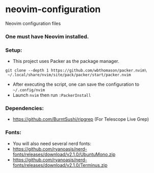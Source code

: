 # neovim-configuration
Neovim configuration files

### One must have Neovim installed.

### Setup:
- This project uses Packer as the package manager.
```
git clone --depth 1 https://github.com/wbthomason/packer.nvim\
 ~/.local/share/nvim/site/pack/packer/start/packer.nvim
 ```
 - After executing the script, one can save the configuration to ```~/.config/nvim```
 - Launch ```nvim``` then run ```:PackerInstall```
 
 ### Dependencies:
 - https://github.com/BurntSushi/ripgrep (For Telescope Live Grep)
 
### Fonts:
- You will also need several nerd fonts:
- https://github.com/ryanoasis/nerd-fonts/releases/download/v2.1.0/UbuntuMono.zip
- https://github.com/ryanoasis/nerd-fonts/releases/download/v2.1.0/Terminus.zip
